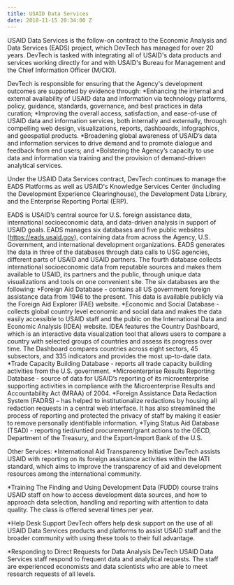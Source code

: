 ```yaml
---
title: USAID Data Services
date: 2018-11-15 20:34:00 Z
---
```


USAID Data Services is the follow-on contract to the Economic Analysis and Data Services (EADS) project, which DevTech has managed for over 20 years. DevTech is tasked with integrating all of USAID's data products and services working directly for and with USAID's Bureau for Management and the Chief Information Officer (M/CIO).

DevTech is responsible for ensuring that the Agency's development outcomes are supported by evidence through:
*Enhancing the internal and external availability of USAID data and information via technology platforms, policy, guidance, standards, governance, and best practices in data curation;
*Improving the overall access, satisfaction, and ease-of-use of USAID data and information services, both internally and externally, through compelling web design, visualizations, reports, dashboards, infographics, and geospatial products.
*Broadening global awareness of USAID’s data and information services to drive demand and to promote dialogue and feedback from end users; and
*Bolstering the Agency’s capacity to use data and information via training and the provision of demand-driven analytical services.

Under the USAID Data Services contract, DevTech continues to manage the EADS Platforms as well as USAID's Knowledge Services Center (including the Development Experience Clearinghouse), the Development Data Library, and the Enterprise Reporting Portal (ERP).


EADS is USAID’s central source for U.S. foreign assistance data, international socioeconomic data, and data-driven analysis in support of USAID goals. EADS manages six databases and five public websites (https://eads.usaid.gov), containing data from across the Agency, U.S. Government, and international development organizations. EADS generates the data in three of the databases through data calls to USG agencies, different parts of USAID and USAID partners. The fourth database collects international socioeconomic data from reputable sources and makes them available to USAID, its partners and the public, through unique data visualizations and tools on one convenient site. The six databases are the following:
*Foreign Aid Database - contains all US government foreign assistance data from 1946 to the present. This data is available publicly via the Foreign Aid Explorer (FAE) website.
*Economic and Social Database - collects global country level economic and social data and makes the data easily accessible to USAID staff and the public on the International Data and Economic Analysis (IDEA) website. IDEA features the Country Dashboard, which is an interactive data visualization tool that allows users to compare a country with selected groups of countries and assess its progress over time. The Dashboard compares countries across eight sectors, 45 subsectors, and 335 indicators and provides the most up-to-date data.
*Trade Capacity Building Database - reports all trade capacity building activities from the U.S. government.
*Microenterprise Results Reporting Database - source of data for USAID’s reporting of its microenterprise supporting activities in compliance with the Microenterprise Results and Accountability Act (MRAA) of 2004.
*Foreign Assistance Data Redaction System (FADRS) – has helped to institutionalize redactions by housing all redaction requests in a central web interface. It has also streamlined the process of reporting and protected the privacy of staff by making it easier to remove personally identifiable information.
*Tying Status Aid Database (TSAD) - reporting tied/untied procurement/grant actions to the OECD, Department of the Treasury, and the Export-Import Bank of the U.S.

Other Services:
*International Aid Transparency Initiative
DevTech assists USAID with reporting on its foreign assistance activities within the IATI standard, which aims to improve the transparency of aid and development resources among the international community.

*Training
The Finding and Using Development Data (FUDD) course trains USAID staff on how to access development data sources, and how to approach data selection, handling and reporting with attention to data quality. The class is offered several times per year.

*Help Desk Support
DevTech offers help desk support on the use of all USAID Data Services products and platforms to assist USAID staff and the broader community with using these tools to their full advantage.

*Responding to Direct Requests for Data Analysis
DevTech USAID Data Services staff respond to frequent data and analytical requests. The staff are experienced economists and data scientists who are able to meet research requests of all levels.
